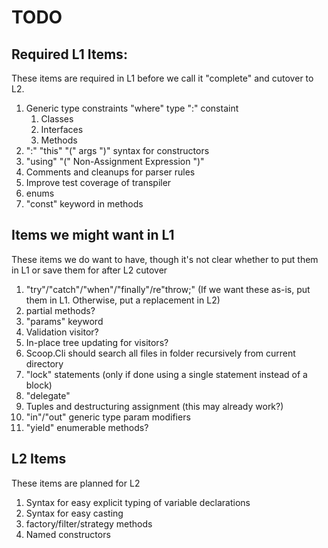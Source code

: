 ﻿# TODO

## Required L1 Items:

These items are required in L1 before we call it "complete" and cutover to L2.

1. Generic type constraints "where" type ":" constaint
   1. Classes
   1. Interfaces
   1. Methods
1. ":" "this" "(" args ")" syntax for constructors
1. "using" "(" Non-Assignment Expression ")"
1. Comments and cleanups for parser rules
1. Improve test coverage of transpiler
1. enums
1. "const" keyword in methods

## Items we might want in L1

These items we do want to have, though it's not clear whether to put them in L1
or save them for after L2 cutover

1. "try"/"catch"/"when"/"finally"/re"throw;" (If we want these as-is, put them in L1. Otherwise, put a replacement in L2)
1. partial methods?
1. "params" keyword
1. Validation visitor?
1. In-place tree updating for visitors?
1. Scoop.Cli should search all files in folder recursively from current directory
1. "lock" statements (only if done using a single statement instead of a block)
1. "delegate"
1. Tuples and destructuring assignment (this may already work?)
1. "in"/"out" generic type param modifiers
1. "yield" enumerable methods?

## L2 Items

These items are planned for L2

1. Syntax for easy explicit typing of variable declarations
1. Syntax for easy casting
1. factory/filter/strategy methods
1. Named constructors